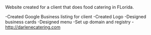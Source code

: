 Website created for a client that does food catering in FLorida.

-Created Google Business listing for client
-Created Logo
-Designed business cards
-Designed menu
-Set up domain and registry
-http://darlenecatering.com

